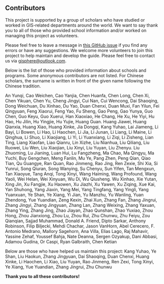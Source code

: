 ## Contributors

This project is supported by a group of scholars who have studied or worked in GIS-related departments around the world. We want to say thank you to all of those who provided school information and/or worked on managing this project as volunteers.

Please feel free to leave a message in [this GitHub issue](https://github.com/gisphere/gisphere.github.io) if you find any errors or have any suggestions. We welcome more volunteers to join this project to help maintain and develop the guide. Please feel free to contact us via [gisphere@outlook.com](mailto:gisphere@outlook.com).

Below is the list of those who provided information about schools and programs. Some anonymous contributors are not listed. For Chinese scholars, the surname is written in front of the given name following the Chinese tradition.

An Yunqi, Cao Weichen, Cao Yanjia, Chen Huanfa, Chen Long, Chen Xi, Chen Yikuan, Chen Yu, Cheng Jingyi, Cui Nan, Cui Wencong, Dai Shaoqing, Dong Weichuan, Du Xinhao, Du Yao, Duan Chenxi, Duan Muxi, Fan Yilun, Fei Qingyuan, Feng Xiaorui, Feng Yao, Fu Sheng, Gao Peng, Gao Yunya, Guo Chen, Guo Keyu, Guo Xuerui, Han Xiaoxiao, He Chang, He Xu, He Yiyi, Hu Hao, Hu Jilin, Hu Yingjie, Hu Yujie, Huang Guan. Huang Jiawei, Huang Qianxia, Huang Xiao, Huang Xinke, Jia Dongqi, Kang Yuhao, Lai Jiameng, Li Bayi, Li Bowen, Li Hao, Li Haochen, Li Jia, Li Junan, Li Liang, Li Maine, Li Qinghua, Li Shuo, Li Xiaojiang, Li Yi, Li Yuanxiang, Li Ziqi, Li Zisheng, Lian Ting, Liang Xiaofan, Liao Qianru, Lin Xizhe, Liu Nianhua, Liu Qiliang, Liu Ruowei, Liu Wen, Liu Xiaojian, Liu Xinyi, Liu Yuyan, Liu Zhenyu. Liu Zhuoming, Lu Jianing, Luan Hui, Lu Fangzheng, Ma Chao, Ma Qingyu, Ma Yuchi, Buy Gengchen, Meng Fanlin, Mu Ye, Pang Zhen, Peng Qian, Qiao Tian, Qu Guangye, Ran Quan, Rao Jinmeng, Rao Jing, Ren Zexie, Shi Xia, Si Yunrui, Song Qiuran, Song Wanying, Su Chenyu, Sun Yifen, Tan Mengxun, Tan Xiaoyue, Tang Anqi, Tong Xinyi, Wang Haiming, Wang Profound, Wang Yaoli, Wei Helan, Wei Xinyuan, Wu Di, Wu Qiusheng. Wu Xinhao, Xie Yutan, Xing Jin, Xu Fangjie, Xu Haowen, Xu Jiazhi, Xu Yawen, Xu Ziqing, Xue Kai, Yan Shuhong, Yang Jiaxin, Yang Mei, Yang Tingfang, Yang Yingli, Yang Yuanxuan, Ye Shan, Ye Xiang, Yi Jian, Yu Manzhu, Yu Wanling, Yuan Zhendong, Yue Yuandian, Zeng Kexin, Zhai Xun, Zhang Fan, Zhang Jingrui, Zhang Jingyi, Zhang Jingyuan, Zhang Lan, Zhang Weixing, Zhang Yaxuan, Zhang Ying, Zhang Jing, Zhao Jiayan, Zhao Qunshan, Zhao Yuxiao, Zhou Hong, Zhou Jianxiong, Zhou Lu, Zhou Rui, Zhu Chunwu, Zhu Feiyu, Zou Qianqian, Sajjad Muhammad, Donald A. Friend, Dipto Sarkar, Anthony Robinson, Filip Biljecki, Mehdi Chachar, Jason VanHorn, Abel Cerecero, F. Antonio Medrano, Mallory Sagehorn, Ana Villa, Elias Lago, Raj Mahavir, Yassine Zehaf, Youssef Bahja, Nate Deanna, Sergen Ozyakup, Dani Abbasi, Adamou Gudina, Or Caspi, Ryan Galbraith, Chen Ketian


Below are those who have helped us maintain this project:
Kang Yuhao, Ye Shan, Liu Haokun, Zhang Jingyuan, Dai Shaoqing, Duan Chenxi, Huang Xinke, Li Haochen, Li Xiao, Liu Yuyan, Rao Jinmeng, Ren Zexi, Tong Xinyi, Ye Xiang, Yue Yuandian, Zhang Jingrui, Zhu Chunwu

**Thank you to all these contributors!**
